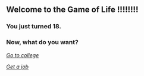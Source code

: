 ## **Welcome to the Game of Life !!!!!!!!**

### **You just turned 18.**

### Now, what do you want?

[_Go to college_](cyoa-adventure/choices/beginning.md/degree.md)

[_Get a job_](cyoa-adventure/choices/beginning.md/mcdonalds.md)